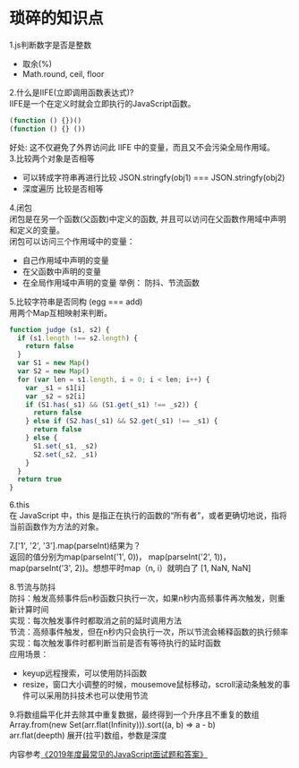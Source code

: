 # 琐碎的知识点

1.js判断数字是否是整数  
- 取余(%)
- Math.round, ceil, floor

2.什么是IIFE(立即调用函数表达式)?  
IIFE是一个在定义时就会立即执行的JavaScript函数。
```javascript
(function () {})()
(function () {} ())
```
好处: 这不仅避免了外界访问此 IIFE 中的变量，而且又不会污染全局作用域。  
3.比较两个对象是否相等  
- 可以转成字符串再进行比较 JSON.stringfy(obj1) === JSON.stringfy(obj2)
- 深度遍历 比较是否相等

4.闭包  
闭包是在另一个函数(父函数)中定义的函数, 并且可以访问在父函数作用域中声明和定义的变量。  
闭包可以访问三个作用域中的变量：
- 自己作用域中声明的变量
- 在父函数中声明的变量
- 在全局作用域中声明的变量
举例： 防抖、节流函数

5.比较字符串是否同构 (egg === add)  
用两个Map互相映射来判断。
```javascript
function judge (s1, s2) {
  if (s1.length !== s2.length) {
    return false
  }
  var S1 = new Map()
  var S2 = new Map()
  for (var len = s1.length, i = 0; i < len; i++) {
    var _s1 = s1[i]
    var _s2 = s2[i]
    if (S1.has(_s1) && (S1.get(_s1) !== _s2)) {
      return false
    } else if (S2.has(_s1) && S2.get(_s1) !== _s1) {
      return false
    } else {
      S1.set(_s1, _s2)
      S2.set(_s2, _s1)
    }
  }
  return true
}
```
6.this  
在 JavaScript 中，this 是指正在执行的函数的“所有者”，或者更确切地说，指将当前函数作为方法的对象。

7.['1', '2', '3'].map(parseInt)结果为？  
返回的值分别为map(parseInt('1', 0))， map(parseInt('2', 1))， map(parseInt('3', 2))。想想平时map（n, i）就明白了 [1, NaN, NaN]

8.节流与防抖  
防抖：触发高频事件后n秒函数只执行一次，如果n秒内高频事件再次触发，则重新计算时间  
实现：每次触发事件时都取消之前的延时调用方法  
节流：高频事件触发，但在n秒内只会执行一次，所以节流会稀释函数的执行频率  
实现：每次触发事件时都判断当前是否有等待执行的延时函数  
应用场景：
- keyup远程搜索，可以使用防抖函数
- resize，窗口大小调整的时候，mousemove鼠标移动，scroll滚动条触发的事件可以采用防抖技术也可以使用节流  

9.将数组扁平化并去除其中重复数据，最终得到一个升序且不重复的数组
Array.from(new Set(arr.flat(Infinity))).sort((a, b) => a - b)  
arr.flat(deepth) 展开(拉平)数组，参数是深度

内容参考[《2019年度最常见的JavaScript面试题和答案》](https://juejin.im/post/5e68a534f265da572f142a51)